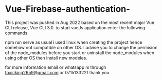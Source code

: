 # Vue-Firebase-authentication-
This project was  pushed  in Aug 2022  based on the most recent major Vue CLI release, Vue CLI 3.0.
to start vueJs application  enter the following commands 

npm run serve
as usual i used linux when creating the project hence somehow not compatible on other OS. I advise you to change the permision of the node_modules before you start  or uninstall the node_modules when using other OS  then install new modeles.


for more information email or whatsapp m through toxicking2659@gmail.com  or 0715133221
thank you 

